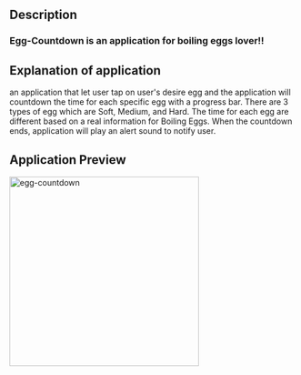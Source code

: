 ## Description
### Egg-Countdown is an application for boiling eggs lover!!

## Explanation of application
an application that let user tap on user's desire egg and the application will countdown the time for each specific egg with a progress bar. There are 3 types of egg which are Soft, Medium, and Hard. The time for each egg are different based on a real information for Boiling Eggs. When the countdown ends, application will play an alert sound to notify user.

## Application Preview

<img width="333" alt="egg-countdown" src="https://github.com/oatwarat/Egg-Countdown/assets/92809570/c17d3d77-2860-4355-a261-a66e2c1aeef5">


